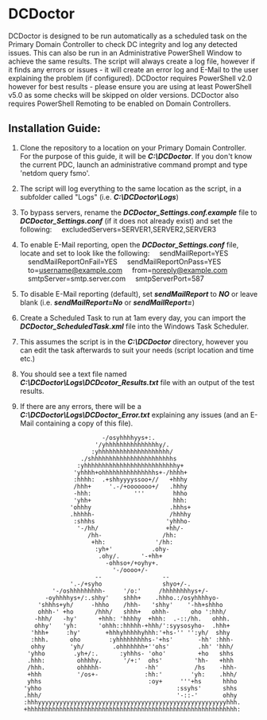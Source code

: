 # **DCDoctor**

DCDoctor is designed to be run automatically as a scheduled task on the Primary Domain Controller to check DC integrity and log any detected issues. This can also be run in an Administrative PowerShell Window to achieve the same results.
The script will always create a log file, however if it finds any errors or issues - it will create an error log and E-Mail to the user explaining the problem (if configured).
DCDoctor requires PowerShell v2.0 however for best results - please ensure you are using at least PowerShell v5.0 as some checks will be skipped on older versions.
DCDoctor also requires PowerShell Remoting to be enabled on Domain Controllers.

## Installation Guide:

1) Clone the repository to a location on your Primary Domain Controller. For the purpose of this guide, it will be ***C:\DCDoctor***. If you don't know the current PDC, launch an administrative command prompt and type 'netdom query fsmo'.
2) The script will log everything to the same location as the script, in a subfolder called "Logs" (i.e. ***C:\DCDoctor\Logs***)
3) To bypass servers, rename the ***DCDoctor_Settings.conf.example*** file to ***DCDoctor_Settings.conf*** (if it does not already exist) and set the following:
 &nbsp;&nbsp;&nbsp;&nbsp;excludedServers=SERVER1,SERVER2,SERVER3
4) To enable E-Mail reporting, open the ***DCDoctor_Settings.conf*** file, locate and set to look like the following:
&nbsp;&nbsp;&nbsp;&nbsp;sendMailReport=YES
&nbsp;&nbsp;&nbsp;&nbsp;sendMailReportOnFail=YES
&nbsp;&nbsp;&nbsp;&nbsp;sendMailReportOnPass=YES
&nbsp;&nbsp;&nbsp;&nbsp;to=username@example.com
&nbsp;&nbsp;&nbsp;&nbsp;from=noreply@example.com
&nbsp;&nbsp;&nbsp;&nbsp;smtpServer=smtp.server.com
&nbsp;&nbsp;&nbsp;&nbsp;smtpServerPort=587
5) To disable E-Mail reporting (default), set ***sendMailReport*** to ***NO*** or leave blank (i.e. ***sendMailReport=No*** or ***sendMailReport=***)
6) Create a Scheduled Task to run at 1am every day, you can import the ***DCDoctor_ScheduledTask.xml*** file into the Windows Task Scheduler.
7) This assumes the script is in the ***C:\DCDoctor*** directory, however you can edit the task afterwards to suit your needs (script location and time etc.)
8) You should see a text file named ***C:\DCDoctor\Logs\DCDcotor_Results.txt*** file with an output of the test results.
9) If there are any errors, there will be a ***C:\DCDoctor\Logs\DCDoctor_Error.txt*** explaining any issues (and an E-Mail containing a copy of this file).


                              -/osyhhhhyys+:.
                            '/yhhhhhhhhhhhhhhhy/.
                           :yhhhhhhhhhhhhhhhhhhhh/
                        ./shhhhhhhhhhhhhhhhhhhhhhhs
                       :yhhhhhhhhhhhhhhhhhhhhhhhhhhy+
                      'yhhhh+ohhhhhhhhhhhhhhhs+-/hhhh+
                      :hhhh:  .+shhyyyyssoo+//   +hhhy
                      /hhh+     '.-/+ooooooo+/   .hhhy
                      -hhh:            '''        hhho
                      'yhh+                       hhh:
                     'ohhhy                      .hhhs+
                     .hhhhh-                     /hhhhy
                      :shhhs                    'yhhho-
                       '-/hh/                   +hh/-
                          /hh-                 /hh:
                           +hh:              '/hh:
                            :yh+'           .ohy-
                             .ohy/.      '-+hh+
                               -ohhso+/+oyhy+.
                                 '-/oooo+/-
                            --                 --
                     '.-/+syho                 shyo+/-.
                '-/oshhhhhhhhh-     '/o:'     /hhhhhhhhys+/-
              -oyhhhhys+/:.shhy'    shhh+    .hhho.:/osyhhhhyo-
            'shhhs+yh/     -hhho    /hhh-   'shhy'    '-hh+shhho
            ohhh-' +ho      /hhh/   shhh+   ohhh-      oho ':hhh/
           -hhh/   -hy'      +hhh: 'hhhhy  +hhh:  .-::/hh.   ohhh.
           ohhy'   'yh:      'ohhh::hhhhh-+hhh/':syysosyho-  .hhh+
          'hhh+     :hy'       +hhhyhhhhhyhhh:'+hs-'' '':yh/  shhy
          :hhh.      oho        :yhhhhhhhhhs-'+hs'       -hh' :hhh-
          ohhy       'yh/        .ohhhhhhh+''ohs'        .hh' 'hhh/
         'yhho        .yh+/:.      :yhhhs- 'oho'         +ho   shhs
         .hhh:         ohhhhy.      '/+:'  ohs'         'hh-   +hhh
         /hhh.         ohhhhh-            -hh'          /hs    -hhh-
         +hhh          '/os+-             :hh:'        'yh:    .hhh/
         yhhs                              :oy+     '''+hs      hhho
        'yhho                                      :ssyhs'      shhs
        .hhh/                                      '-::-'       ohhy
        :hhhyyyyyyyyyyyyyyyyyyyyyyyyyyyyyyyyyyyyyyyyyyyyyyyyyyyyyhhh.
        +hhhhhhhhhhhhhhhhhhhhhhhhhhhhhhhhhhhhhhhhhhhhhhhhhhhhhhhhhhh: 
